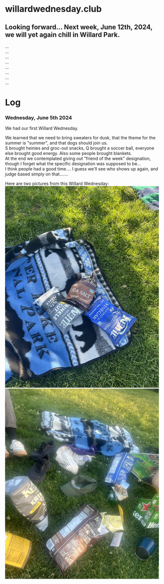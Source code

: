 # willardwednesday.club

## Looking forward... Next week, June 12th, 2024, we will yet again chill in Willard Park. 
...  
...  
...  
...  
...  
...  
...  
...  


  
# Log
### Wednesday, June 5th 2024
We had our first Willard Wednesday.

We learned that we need to bring sweaters for dusk, that the theme for the summer is "summer", and that dogs should join us.  
S brought heinies and groc-out snacks, Q brought a soccer ball, everyone else brought good energy. Also some people brought blankets.  
At the end we contemplated giving out "friend of the week" designation, though I forget what the specific designation was supposed to be...  
I think people had a good time.... I guess we'll see who shows up again, and judge based simply on that.......
  
Here are two pictures from this Willard Wednesday:
![haha](https://raw.githubusercontent.com/jenholmberg/willardwednesday.club/main/img/20240605_1.png?token=GHSAT0AAAAAAB3YC36X7Y2HFBMFZWXJKLYQZTB4SOA)
![hehe](https://raw.githubusercontent.com/jenholmberg/willardwednesday.club/main/img/20240605_2.png?token=GHSAT0AAAAAAB3YC36X7GCI23WSIU24WMCUZTB4S6A)
